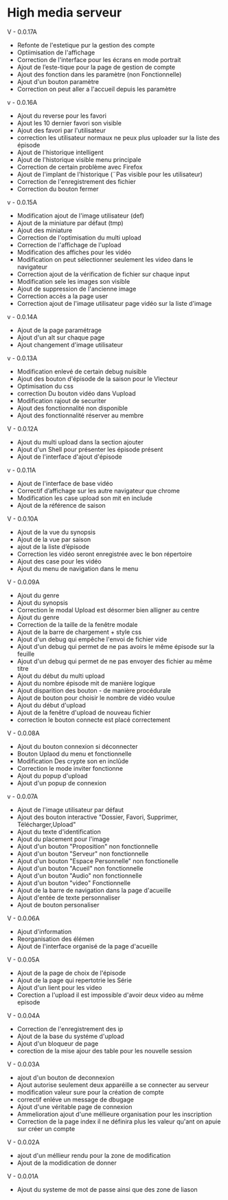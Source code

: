 # High media serveur

V - 0.0.17A

- Refonte de l'estetique pur la gestion des compte
- Optiimisation de l'affichage
- Correction de l'interface pour les écrans en mode portrait
- Ajout de l’este-tique pour la page de gestion de compte
- Ajout des fonction dans les paramètre (non Fonctionnelle)
- Ajout d'un bouton paramètre
- Correction on peut aller a l'accueil depuis les paramètre


v - 0.0.16A

- Ajout du reverse pour les favori
- Ajout les 10 dernier favori son visible
- Ajout des favori par l'utilisateur
- correction les utilisateur normaux ne peux plus uploader sur la liste des épisode
- Ajout de l'historique intelligent
- Ajout de l'historique visible menu principale
- Correction de certain problème avec Firefox
- Ajout de l'implant de l'historique (¨Pas visible pour les utilisateur)
- Correction de l'enregistrement des fichier
- Correction du bouton fermer

v - 0.0.15A

- Modification ajout de l'image utilisateur (def)
- Ajout de la miniature par défaut (tmp)
- Ajout des miniature
- Correction de l'optimisation du multi upload
- Correction de l'affichage de l'upload
- Modification des affiches pour les vidéo
- Modification on peut sélectionner seulement les video dans le navigateur
- Correction ajout de la vérification de fichier sur chaque input
- Modification sele les images son visible
- Ajout de suppression de l'ancienne image
- Correction accès a la page user
- Correction ajout de l'image utilisateur page vidéo sur la liste d'image

v - 0.0.14A

- Ajout de la page paramétrage
- Ajout d'un alt sur chaque page
- Ajout changement d'image utilisateur

v - 0.0.13A

- Modification enlevé de certain debug nuisible
- Ajout des bouton d'épisode de la saison pour le Vlecteur
- Optimisation du css
- correction Du bouton vidéo dans Vupload
- Modification rajout de securiter
- Ajout des fonctionnalité non disponible
- Ajout des fonctionnalité réserver au membre

V - 0.0.12A

- Ajout du multi upload dans la section ajouter
- Ajout d'un Shell pour présenter les épisode présent
- Ajout de l'interface d'ajout d'épisode


v - 0.0.11A

- Ajout de l'interface de base vidéo
- Correctif d’affichage sur les autre navigateur que chrome
- Modification les case upload son mit en include
- Ajout de la référence de saison

V - 0.0.10A

- Ajout de la vue du synopsis
- Ajout de la vue par saison
- ajout de la liste d’épisode
- Correction les vidéo seront enregistrée avec le bon répertoire
- Ajout des case pour les vidéo
- Ajout du menu de navigation dans le menu

V - 0.0.09A

- Ajout du genre
- Ajout du synopsis
- Correction le modal Upload est désormer bien alligner au centre
- Ajout du genre
- Correction de la taille de la fenêtre modale
- Ajout de la barre de chargement + style css
- Ajout d'un debug qui empêche l'envoi de fichier vide
- Ajout d'un debug qui permet de ne pas avoirs le même épisode sur la feuille
- Ajout d'un debug qui permet de ne pas envoyer des fichier au même titre
- Ajout du début du multi upload
- Ajout du nombre épisode mit de manière logique
- Ajout disparition des bouton - de manière procédurale
- Ajout de bouton pour choisir le nombre de vidéo voulue
- Ajout du début d'upload
- Ajout de la fenêtre d'upload de nouveau fichier
- correction le bouton connecte est placé correctement

V - 0.0.08A

- Ajout du bouton connexion si déconnecter
- Bouton Uplaod du menu et fonctionnelle
- Modification Des crypte son en inclûde
- Correction le mode inviter fonctionne
- Ajout du popup d'upload
- Ajout d'un popup de connexion 

v - 0.0.07A

- Ajout de l'image utilisateur par défaut
- Ajout des bouton interactive "Dossier, Favori, Supprimer, Télécharger,Upload"
- Ajout du texte d'identification
- Ajout du placement pour l'image
- Ajout d'un bouton "Proposition"	non fonctionnelle
- Ajout d'un bouton "Serveur"	non fonctionnelle
- Ajout d'un bouton "Espace Personnelle"	non fonctionelle
- Ajout d'un bouton "Acueil"	non fonctionnelle
- Ajout d'un bouton "Audio"	non fonctionnelle
- Ajout d'un bouton "video"	Fonctionnelle
- Ajout de la barre de navigation dans la page d'acueille
- Ajout d'entée de texte personnaliser
- Ajout de bouton personaliser

V - 0.0.06A

- Ajout d'information
- Reorganisation des élémen
- Ajout de l'interface organisé de la page d'acueille

V - 0.0.05A

- Ajout de la page de choix de l'épisode
- Ajout de la page qui repertotrie les Série
- Ajout d'un lient pour les video
- Corection a l'upload il est impossible d'avoir deux video au même episode


V - 0.0.04A

- Correction de l'enregistrement des ip
- Ajout de la base du systéme d'upload
- Ajout d'un bloqueur de page
- corection de la mise ajour des table pour les nouvelle session

V - 0.0.03A

- ajout d'un bouton de deconnexion
- Ajout autorise seulement deux apparéille a se connecter au serveur
- modification valeur sure pour la création de compte
- correctif enléve un message de dbugage
- Ajout d'une véritable page de connexion
- Ammelioration ajout d'une méllieure organisation pour les inscription
- Correction de la page index il ne définira plus les valeur qu'ant on apuie sur créer un compte

V - 0.0.02A

- ajout d'un méllieur rendu pour la zone de modification
- Ajout de la modidication de donner

V - 0.0.01A

- Ajout du systeme de mot de passe ainsi que des zone de liason